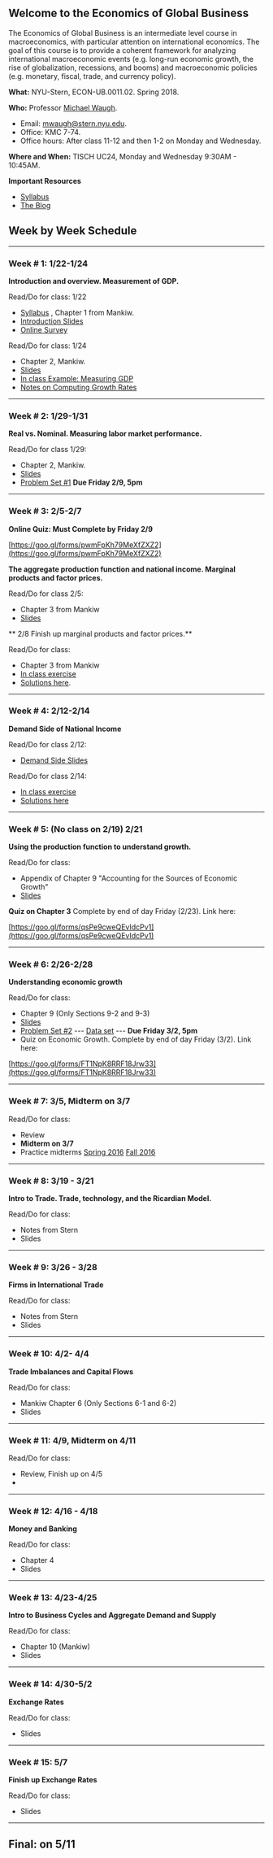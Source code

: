 ## Welcome to the Economics of Global Business

The Economics of Global Business is an intermediate level course in macroeconomics, with particular attention on international economics. The goal of this course is to provide a coherent framework for analyzing international macroeconomic events (e.g. long-run economic growth, the rise of globalization, recessions, and booms) and macroeconomic policies (e.g. monetary, fiscal, trade, and currency policy).

**What:** NYU-Stern, ECON-UB.0011.02. Spring 2018.

**Who:** Professor [Michael Waugh](https://www.waugheconomics.com).
- Email: [mwaugh@stern.nyu.edu](mailto:mwaugh@stern.nyu.edu).
- Office: KMC 7-74.
- Office hours: After class 11-12 and then 1-2 on Monday and Wednesday.

**Where and When:** TISCH UC24, Monday and Wednesday 9:30AM - 10:45AM.

**Important Resources**
- [Syllabus](https://github.com/mwaugh0328/EGB/raw/master/materials/syllabus/syllabus_waugh_egb_spring_2018.pdf)  
- [The Blog](egb_blog.md)


## Week by Week Schedule

---

### Week # 1:  1/22-1/24
**Introduction and overview. Measurement of GDP.**

Read/Do for class: 1/22
  - [Syllabus](https://github.com/mwaugh0328/EGB/raw/master/materials/syllabus/syllabus_waugh_egb_spring_2018.pdf) , Chapter 1 from Mankiw.
  - [Introduction Slides](https://github.com/mwaugh0328/EGB/raw/master/materials/intro/week1.intro_egb.pdf)
  - [Online Survey](https://goo.gl/forms/SHPrtRM5rBcKXtUj2)

Read/Do for class: 1/24
  - Chapter 2, Mankiw.
  - [Slides](https://github.com/mwaugh0328/EGB/raw/master/materials/measurement/week1.measurement_egb.pdf)
  - [In class Example: Measuring GDP](https://github.com/mwaugh0328/EGB/raw/master/materials/measurement/inclass_gdp.pdf)
  - [Notes on Computing Growth Rates](https://github.com/mwaugh0328/EGB/raw/master/materials/measurement/notes_growth_rates.pdf)

---

### Week # 2: 1/29-1/31
**Real vs. Nominal. Measuring labor market performance.**

Read/Do for class 1/29:
  - Chapter 2, Mankiw.
  - [Slides](https://github.com/mwaugh0328/EGB/raw/master/materials/measurement/week1.measurement_egb.pdf)
  - [Problem Set #1](https://github.com/mwaugh0328/EGB/raw/master/materials/problem_sets/egb.ps1.pdf) **Due Friday 2/9, 5pm**

---

### Week # 3: 2/5-2/7

**Online Quiz: Must Complete by Friday 2/9**

[https://goo.gl/forms/pwmFpKh79MeXfZXZ2](https://goo.gl/forms/pwmFpKh79MeXfZXZ2)

**The aggregate production function and national income. Marginal products and factor prices.**

Read/Do for class 2/5:
  - Chapter 3 from Mankiw
  - [Slides](https://github.com/mwaugh0328/EGB/raw/master/materials/week2/week2.national_income.pdf)


** 2/8 Finish up marginal products and factor prices.**

Read/Do for class:
  - Chapter 3 from Mankiw
  - [In class exercise](https://github.com/mwaugh0328/EGB/raw/master/materials/week2/week2.egb_inclass_mpl.pdf)
  - [Solutions here](https://github.com/mwaugh0328/EGB/raw/master/materials/week2/week2.egb_solutions_inclass_mpl.pdf).

---

### Week # 4: 2/12-2/14
**Demand Side of National Income**

Read/Do for class 2/12:
  - [Demand Side Slides](https://github.com/mwaugh0328/EGB/raw/master/materials/week3/week3.national_income_demand.pdf)


Read/Do for class 2/14:
  - [In class exercise](https://github.com/mwaugh0328/EGB/blob/master/materials/week3/week3.egb_inclass_taxes.pdf)
  - [Solutions here](https://github.com/mwaugh0328/EGB/raw/master/materials/week3/egb.trump_m1_solutions.pdf)

---

### Week # 5: (No class on 2/19) 2/21
**Using the production function to understand growth.**

Read/Do for class:
  - Appendix of Chapter 9 "Accounting for the Sources of Economic Growth"
  - [Slides](https://github.com/mwaugh0328/EGB/raw/master/materials/week4/week4.accounting_growth.pdf)

**Quiz on Chapter 3** Complete by end of day Friday (2/23). Link here:

[https://goo.gl/forms/qsPe9cweQEvIdcPv1](https://goo.gl/forms/qsPe9cweQEvIdcPv1)

---

### Week # 6: 2/26-2/28

**Understanding economic growth**

Read/Do for class:
  - Chapter 9 (Only Sections 9-2 and 9-3)
  - [Slides](https://github.com/mwaugh0328/EGB/raw/master/materials/week5/week5.balanced_growth.pdf)
  - [Problem Set #2](https://github.com/mwaugh0328/EGB/raw/master/materials/problem_sets/egb.ps2.pdf)    --- [Data set](https://github.com/mwaugh0328/EGB/raw/master/materials/problem_sets/ps2_data.xlsx) --- **Due Friday 3/2, 5pm**
  - Quiz on Economic Growth. Complete by end of day Friday (3/2). Link here:

[https://goo.gl/forms/FT1NpK8RRF18Jrw33](https://goo.gl/forms/FT1NpK8RRF18Jrw33)

---

### Week # 7: 3/5, **Midterm on 3/7**
Read/Do for class:
  - Review
  - **Midterm on 3/7**
  - Practice midterms [Spring 2016](https://github.com/mwaugh0328/EGB/raw/master/materials/practice_material/midterm1_egb_spring16.pdf) [Fall 2016](https://github.com/mwaugh0328/EGB/raw/master/materials/practice_material/midterm1_egb_fall16_A.pdf)

---

### Week # 8: 3/19 - 3/21

**Intro to Trade. Trade, technology, and the Ricardian Model.**

Read/Do for class:
  - Notes from Stern
  - Slides

---

### Week # 9: 3/26 - 3/28

**Firms in International Trade**

Read/Do for class:
  - Notes from Stern
  - Slides

---

### Week # 10: 4/2- 4/4

**Trade Imbalances and Capital Flows**

Read/Do for class:
  - Mankiw Chapter 6 (Only Sections 6-1 and 6-2)
  - Slides

---

### Week # 11: 4/9, **Midterm on 4/11**

Read/Do for class:
  - Review, Finish up on 4/5
  -

---

### Week # 12: 4/16 - 4/18

**Money and Banking**

Read/Do for class:
  - Chapter 4
  - Slides

---

### Week # 13: 4/23-4/25

**Intro to Business Cycles and Aggregate Demand and Supply**

Read/Do for class:
  - Chapter 10 (Mankiw)
  - Slides


---

### Week # 14: 4/30-5/2

**Exchange Rates**

Read/Do for class:
  - Slides

---
### Week # 15: 5/7

**Finish up Exchange Rates**

Read/Do for class:
  - Slides

---

## Final: on 5/11
